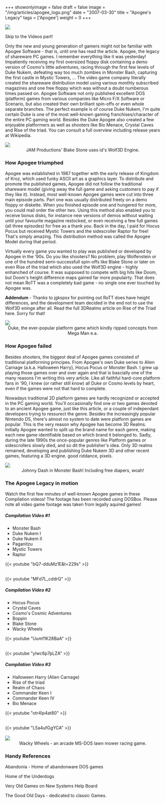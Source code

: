 +++
showonlyimage = false
draft = false
image = "/img/articles/apogee_logo.png"
date = "2007-03-30"
title = "Apogee's Legacy"
tags = ['Apogee']
weight = 0
+++

<img src="/img/articles/Apogee.jpg"/>

<a class="internal" data-to="#vid">Skip to the Videos part!</a>

Only the new and young generation of gamers might not be familiar with Apogee Software - that is, until one has read the article. Apogee, the legacy of shareware PC games. I remember everything like it was yesterday! Impatiently receiving my first oversized floppy disk containing a demo version of Cosmo's little adventures, racing through the first few levels of Duke Nukem, defeating way too much zombies in Monster Bash, capturing the first castle in Mystic Towers, ... The video game company literally created the shareware distribution model using various monthly subscribed magazines and one free floppy which was without a doubt numberous times passed on.
Apogee Software not only published excellent DOS (platform) games from various companies like Micro F/X Software or Scenario, but also created their own brilliant spin-offs or even whole separate branches. The perfect example is of course Duke Nukem, I'm quite certain Duke is one of the most well-known gaming franchises/character of the entire PC gaming world. Besides the Duke Apogee also created a few enjoyable platformers as well as shooters like Bio Menace, Crystal Caves and Rise of the triad. You can consult a full overview including release years at Wikipedia.

<img src="/img/articles/bstone.png"/>
<center>JAM Productions' Blake Stone uses id's Wolf3D Engine.</center>

### How Apogee triumphed

Apogee was established in 1987 together with the early release of Kingdom of Kroz, which used funky ASCII art as a graphics layer. To distribute and promote the published games, Apogee did not follow the traditional shareware model (giving away the full game and asking customers to pay if they like it). Instead, most well-known Apogee games were cut into three main episode parts. Part one was usually distributed freely on a demo floppy or diskette. When you finished episode one and hungered for more, you could mail order the other two. Using this method also enabled you to receive bonus disks, for instance new versions of demos without waiting until your favourite magazine restocked, or even receiving a few full games (all three episodes) for free as a thank you. Back in the day, I paid for Hocus Pocus but received Mystic Towers and the sidescroller Raptor for free! That's simply amazing. This distribution method was called the Apogee Model during that period.

Virtually every game you wanted to play was published or developed by Apogee in the '90s. Do you like shooters? No problem, play Wolfenstein or one of the hundred semi-successfull spin-offs like Blake Stone or later on even Rise of the triad which also used the Wolf3D engine - highly enhanched of course. It was supposed to compete with big hits like Doom, but Doom's height difference maps gained far more populairty. That does not mean RoTT was a completely bad game - no single one ever touched by Apogee was.

**Addendum** - Thanks to jgkspsx for pointing out RoTT does have height differences, and the development team decided in the end not to use the Wolf3D eninge after all. Read the full 3DRealms article on Rise of the Triad here. Sorry for that!

<img src="/img/articles/duke1.png"/>
<center>Duke, the ever-popular platform game which kindly ripped concepts from Mega Man e.a.</center>

### How Apogee failed

Besides shooters, the biggest deal of Apogee games consisted of traditional platforming principes. From Apogee's own Duke series to Alien Carnage (a.k.a. Halloween Harry), Hocus Pocus or Monster Bash. I grew up playing those games over and over again and that is bascially one of the many reasons I'm writing this very article. Like all faithful hard-core platform fans in '90, I knew (or rather still know) all Duke or Cosmo levels by heart, even if the games were not that hard to complete.

Nowadays traditional 2D platform games are hardly recognized or accepted in the PC gaming world. You'll occasionally find one or two games devoted to an ancient Apogee game, just like this article, or a couple of independant developers trying to ressurect the genre. Besides the increasingly popular Nintendo DS, there's almost no system to date were platform games are popular. This is the very reason why Apogee has become 3D Realms. Initially Apogee wanted to split up the brand name for each genre, making each new game identifiable based on which brand it belonged to. Sadly, during the late 1990s the once-popular genres like Platform games or sidescrollers slowly died, and so dit the publisher's idea. Only 3D realms remained, developing and publishing Duke Nukem 3D and other recent games, featuring a 3D engine. good riddance, pixels.

<img src="/img/articles/bash.png"/>
<center>Johnny Dash in Monster Bash! Including free diapers, woah!</center>

### The Apogee Legacy in motion
<a name="vid" id="vid"></a>
Watch the first few minutes of well-known Apogee games in these Compilation videos! The footage has been recorded using DOSBox. Please note all video game footage was taken from legally aquired games!

##### Compilation Video #1

- Monster Bash
- Duke Nukem I
- Duke Nukem II
- Paganitzu
- Mystic Towers
- Raptor

{{< youtube "bQ7-dduMz1E&t=229s" >}}

<br/>
{{< youtube "MFd7L_cddrQ" >}}

##### Compilation Video #2

- Hocus Pocus
- Crystal Caves
- Cosmo's Cosmic Adventures
- Boppin
- Blake Stone
- Wacky Wheels

{{< youtube "Uumf1K28BaA" >}}

<br/>
{{< youtube "ylwc6p7pLZA" >}}


##### Compilation Video #3

- Halloween Harry (Alien Carnage)
- Rise of the triad
- Realm of Chaos
- Commander Keen I
- Commander Keen IV
- Bio Menace

{{< youtube "otr4lp4at80" >}}

<br/>
{{< youtube "L5a4ufGgYCA" >}}
<br/>
<br/>

<img src="/img/articles/wheels.png"/>
<center>Wacky Wheels - an arcade MS-DOS lawn mower racing game.</center>

### Handy References

Abandonia - Home of abandonware DOS games

Home of the Underdogs

Very Old Games on New Systems Help Board

The Good Old Days - dedicated to classic Games.
